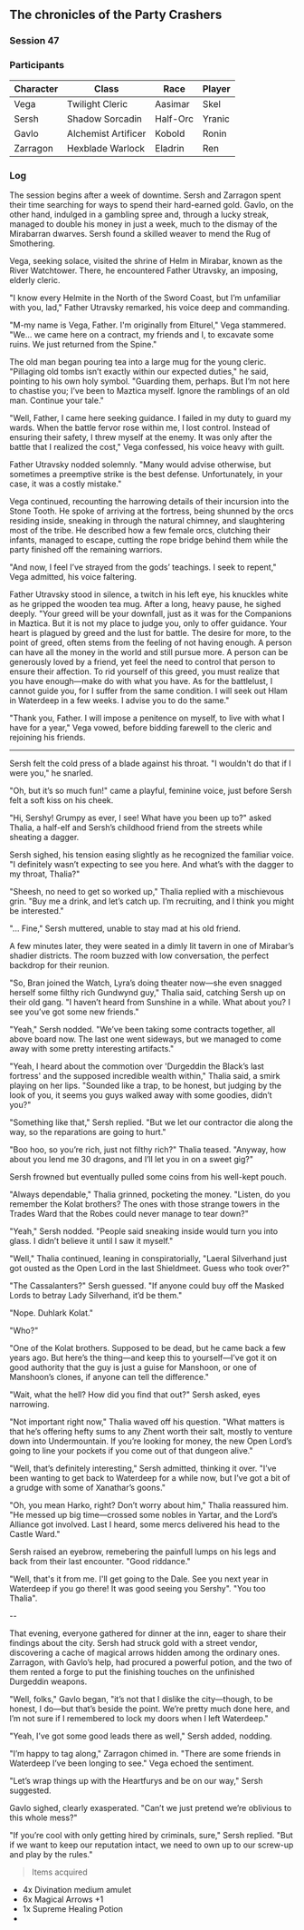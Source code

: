 ## The chronicles of the Party Crashers
### Session 47

### Participants
| Character| Class | Race | Player |
|--|--|--|--|
| Vega | Twilight Cleric | Aasimar | Skel |
| Sersh | Shadow Sorcadin | Half-Orc | Yranic |
| Gavlo | Alchemist Artificer | Kobold | Ronin |
| Zarragon | Hexblade Warlock | Eladrin | Ren |

### Log

The session begins after a week of downtime. Sersh and Zarragon spent their time searching for ways to spend their hard-earned gold. Gavlo, on the other hand, indulged in a gambling spree and, through a lucky streak, managed to double his money in just a week, much to the dismay of the Mirabarran dwarves. Sersh found a skilled weaver to mend the Rug of Smothering.

Vega, seeking solace, visited the shrine of Helm in Mirabar, known as the River Watchtower. There, he encountered Father Utravsky, an imposing, elderly cleric.

"I know every Helmite in the North of the Sword Coast, but I’m unfamiliar with you, lad," Father Utravsky remarked, his voice deep and commanding.

"M-my name is Vega, Father. I'm originally from Elturel," Vega stammered. "We... we came here on a contract, my friends and I, to excavate some ruins. We just returned from the Spine."

The old man began pouring tea into a large mug for the young cleric. "Pillaging old tombs isn’t exactly within our expected duties," he said, pointing to his own holy symbol. "Guarding them, perhaps. But I’m not here to chastise you; I’ve been to Maztica myself. Ignore the ramblings of an old man. Continue your tale."

"Well, Father, I came here seeking guidance. I failed in my duty to guard my wards. When the battle fervor rose within me, I lost control. Instead of ensuring their safety, I threw myself at the enemy. It was only after the battle that I realized the cost," Vega confessed, his voice heavy with guilt.

Father Utravsky nodded solemnly. "Many would advise otherwise, but sometimes a preemptive strike is the best defense. Unfortunately, in your case, it was a costly mistake."

Vega continued, recounting the harrowing details of their incursion into the Stone Tooth. He spoke of arriving at the fortress, being shunned by the orcs residing inside, sneaking in through the natural chimney, and slaughtering most of the tribe. He described how a few female orcs, clutching their infants, managed to escape, cutting the rope bridge behind them while the party finished off the remaining warriors.

"And now, I feel I’ve strayed from the gods’ teachings. I seek to repent," Vega admitted, his voice faltering.

Father Utravsky stood in silence, a twitch in his left eye, his knuckles white as he gripped the wooden tea mug. After a long, heavy pause, he sighed deeply. "Your greed will be your downfall, just as it was for the Companions in Maztica. But it is not my place to judge you, only to offer guidance. Your heart is plagued by greed and the lust for battle. The desire for more, to the point of greed, often stems from the feeling of not having enough. A person can have all the money in the world and still pursue more. A person can be generously loved by a friend, yet feel the need to control that person to ensure their affection. To rid yourself of this greed, you must realize that you have enough—make do with what you have. As for the battlelust, I cannot guide you, for I suffer from the same condition. I will seek out Hlam in Waterdeep in a few weeks. I advise you to do the same."

"Thank you, Father. I will impose a penitence on myself, to live with what I have for a year," Vega vowed, before bidding farewell to the cleric and rejoining his friends.

---
Sersh felt the cold press of a blade against his throat. "I wouldn't do that if I were you," he snarled.

"Oh, but it’s so much fun!" came a playful, feminine voice, just before Sersh felt a soft kiss on his cheek.

"Hi, Sershy! Grumpy as ever, I see! What have you been up to?" asked Thalia, a half-elf and Sersh’s childhood friend from the streets while sheating a dagger.

Sersh sighed, his tension easing slightly as he recognized the familiar voice. "I definitely wasn’t expecting to see you here. And what’s with the dagger to my throat, Thalia?"

"Sheesh, no need to get so worked up," Thalia replied with a mischievous grin. "Buy me a drink, and let’s catch up. I’m recruiting, and I think you might be interested."

"... Fine," Sersh muttered, unable to stay mad at his old friend.

A few minutes later, they were seated in a dimly lit tavern in one of Mirabar’s shadier districts. The room buzzed with low conversation, the perfect backdrop for their reunion.

"So, Bran joined the Watch, Lyra’s doing theater now—she even snagged herself some filthy rich Gundwynd guy," Thalia said, catching Sersh up on their old gang. "I haven’t heard from Sunshine in a while. What about you? I see you’ve got some new friends."

"Yeah," Sersh nodded. "We’ve been taking some contracts together, all above board now. The last one went sideways, but we managed to come away with some pretty interesting artifacts."

"Yeah, I heard about the commotion over 'Durgeddin the Black’s last fortress' and the supposed incredible wealth within," Thalia said, a smirk playing on her lips. "Sounded like a trap, to be honest, but judging by the look of you, it seems you guys walked away with some goodies, didn’t you?"

"Something like that," Sersh replied. "But we let our contractor die along the way, so the reparations are going to hurt."

"Boo hoo, so you’re rich, just not filthy rich?" Thalia teased. "Anyway, how about you lend me 30 dragons, and I’ll let you in on a sweet gig?"

Sersh frowned but eventually pulled some coins from his well-kept pouch.

"Always dependable," Thalia grinned, pocketing the money. "Listen, do you remember the Kolat brothers? The ones with those strange towers in the Trades Ward that the Robes could never manage to tear down?"

"Yeah," Sersh nodded. "People said sneaking inside would turn you into glass. I didn’t believe it until I saw it myself."

"Well," Thalia continued, leaning in conspiratorially, "Laeral Silverhand just got ousted as the Open Lord in the last Shieldmeet. Guess who took over?"

"The Cassalanters?" Sersh guessed. "If anyone could buy off the Masked Lords to betray Lady Silverhand, it’d be them."

"Nope. Duhlark Kolat."

"Who?"

"One of the Kolat brothers. Supposed to be dead, but he came back a few years ago. But here’s the thing—and keep this to yourself—I’ve got it on good authority that the guy is just a guise for Manshoon, or one of Manshoon’s clones, if anyone can tell the difference."

"Wait, what the hell? How did you find that out?" Sersh asked, eyes narrowing.

"Not important right now," Thalia waved off his question. "What matters is that he’s offering hefty sums to any Zhent worth their salt, mostly to venture down into Undermountain. If you’re looking for money, the new Open Lord’s going to line your pockets if you come out of that dungeon alive."

"Well, that’s definitely interesting," Sersh admitted, thinking it over. "I’ve been wanting to get back to Waterdeep for a while now, but I’ve got a bit of a grudge with some of Xanathar’s goons."

"Oh, you mean Harko, right? Don’t worry about him," Thalia reassured him. "He messed up big time—crossed some nobles in Yartar, and the Lord’s Alliance got involved. Last I heard, some mercs delivered his head to the Castle Ward."

Sersh raised an eyebrow, remebering the painfull lumps on his legs and back from their last encounter. "Good riddance."

"Well, that's it from me. I'll get going to the Dale. See you next year in Waterdeep if you go there! It was good seeing you Sershy". "You too Thalia".

--

That evening, everyone gathered for dinner at the inn, eager to share their findings about the city. Sersh had struck gold with a street vendor, discovering a cache of magical arrows hidden among the ordinary ones. Zarragon, with Gavlo’s help, had procured a powerful potion, and the two of them rented a forge to put the finishing touches on the unfinished Durgeddin weapons.

"Well, folks," Gavlo began, "it’s not that I dislike the city—though, to be honest, I do—but that’s beside the point. We’re pretty much done here, and I’m not sure if I remembered to lock my doors when I left Waterdeep."

"Yeah, I’ve got some good leads there as well," Sersh added, nodding.

"I’m happy to tag along," Zarragon chimed in. "There are some friends in Waterdeep I’ve been longing to see." Vega echoed the sentiment.

"Let’s wrap things up with the Heartfurys and be on our way," Sersh suggested.

Gavlo sighed, clearly exasperated. "Can’t we just pretend we’re oblivious to this whole mess?"

"If you’re cool with only getting hired by criminals, sure," Sersh replied. "But if we want to keep our reputation intact, we need to own up to our screw-up and play by the rules."

> Items acquired
- 4x Divination medium amulet
- 6x Magical Arrows +1
- 1x Supreme Healing Potion
- 
